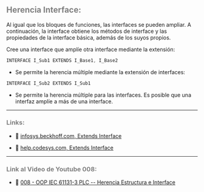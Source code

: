 ## <span style="color:grey">Herencia Interface:</span>

Al igual que los bloques de funciones, las interfaces se pueden ampliar. A continuación, la interface obtiene los métodos de interface y las propiedades de la interface básica, además de los suyos propios.

Cree una interface que amplíe otra interface mediante la extensión:

```javascript
INTERFACE I_Sub1 EXTENDS I_Base1, I_Base2
```

- Se permite la herencia múltiple mediante la extensión de interfaces:

```javascript
INTERFACE I_Sub2 EXTENDS I_Sub1
```

- Se permite la herencia múltiple para las interfaces. Es posible que una interfaz amplíe a más de una interface.

***
### <span style="color:grey">Links:</span>

- 🔗 [infosys.beckhoff.com, Extends Interface](https://infosys.beckhoff.com/content/1033/tc3_plc_intro/2527343499.html?id=365591094627259992)

- 🔗 [help.codesys.com, Extends Interface](https://help.codesys.com/api-content/2/codesys/3.5.13.0/en/_cds_extending_interface/)

***
### <span style="color:grey">Link al Video de Youtube 008:</span>
- 🔗 [008 - OOP IEC 61131-3 PLC -- Herencia Estructura e Interface](https://youtu.be/G0suYh_bz0o)
